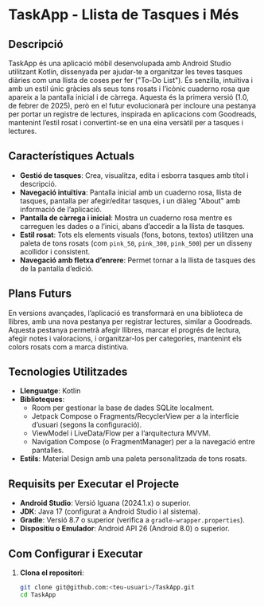 # TaskApp - Llista de Tasques i Més

## Descripció
TaskApp és una aplicació mòbil desenvolupada amb Android Studio utilitzant Kotlin, dissenyada per ajudar-te a organitzar les teves tasques diàries com una llista de coses per fer ("To-Do List"). És senzilla, intuïtiva i amb un estil únic gràcies als seus tons rosats i l’icònic cuaderno rosa que apareix a la pantalla inicial i de càrrega. Aquesta és la primera versió (1.0, de febrer de 2025), però en el futur evolucionarà per incloure una pestanya per portar un registre de lectures, inspirada en aplicacions com Goodreads, mantenint l’estil rosat i convertint-se en una eina versàtil per a tasques i lectures.

## Característiques Actuals
- **Gestió de tasques**: Crea, visualitza, edita i esborra tasques amb títol i descripció.
- **Navegació intuïtiva**: Pantalla inicial amb un cuaderno rosa, llista de tasques, pantalla per afegir/editar tasques, i un diàleg "About" amb informació de l’aplicació.
- **Pantalla de càrrega i inicial**: Mostra un cuaderno rosa mentre es carreguen les dades o a l’inici, abans d’accedir a la llista de tasques.
- **Estil rosat**: Tots els elements visuals (fons, botons, textos) utilitzen una paleta de tons rosats (com `pink_50`, `pink_300`, `pink_500`) per un disseny acollidor i consistent.
- **Navegació amb fletxa d’enrere**: Permet tornar a la llista de tasques des de la pantalla d’edició.

## Plans Futurs
En versions avançades, l’aplicació es transformarà en una biblioteca de llibres, amb una nova pestanya per registrar lectures, similar a Goodreads. Aquesta pestanya permetrà afegir llibres, marcar el progrés de lectura, afegir notes i valoracions, i organitzar-los per categories, mantenint els colors rosats com a marca distintiva.

## Tecnologies Utilitzades
- **Llenguatge**: Kotlin
- **Biblioteques**:
  - Room per gestionar la base de dades SQLite localment.
  - Jetpack Compose o Fragments/RecyclerView per a la interfície d’usuari (segons la configuració).
  - ViewModel i LiveData/Flow per a l’arquitectura MVVM.
  - Navigation Compose (o FragmentManager) per a la navegació entre pantalles.
- **Estils**: Material Design amb una paleta personalitzada de tons rosats.

## Requisits per Executar el Projecte
- **Android Studio**: Versió Iguana (2024.1.x) o superior.
- **JDK**: Java 17 (configurat a Android Studio i al sistema).
- **Gradle**: Versió 8.7 o superior (verifica a `gradle-wrapper.properties`).
- **Dispositiu o Emulador**: Android API 26 (Android 8.0) o superior.

## Com Configurar i Executar
1. **Clona el repositori**:
   ```bash
   git clone git@github.com:<teu-usuari>/TaskApp.git
   cd TaskApp

